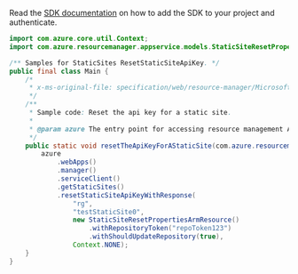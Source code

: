 Read the [SDK documentation](https://github.com/Azure/azure-sdk-for-java/blob/azure-resourcemanager_2.15.0/sdk/resourcemanager/azure-resourcemanager/README.md) on how to add the SDK to your project and authenticate.

```java
import com.azure.core.util.Context;
import com.azure.resourcemanager.appservice.models.StaticSiteResetPropertiesArmResource;

/** Samples for StaticSites ResetStaticSiteApiKey. */
public final class Main {
    /*
     * x-ms-original-file: specification/web/resource-manager/Microsoft.Web/stable/2021-03-01/examples/ResetStaticSiteApiKey.json
     */
    /**
     * Sample code: Reset the api key for a static site.
     *
     * @param azure The entry point for accessing resource management APIs in Azure.
     */
    public static void resetTheApiKeyForAStaticSite(com.azure.resourcemanager.AzureResourceManager azure) {
        azure
            .webApps()
            .manager()
            .serviceClient()
            .getStaticSites()
            .resetStaticSiteApiKeyWithResponse(
                "rg",
                "testStaticSite0",
                new StaticSiteResetPropertiesArmResource()
                    .withRepositoryToken("repoToken123")
                    .withShouldUpdateRepository(true),
                Context.NONE);
    }
}
```
